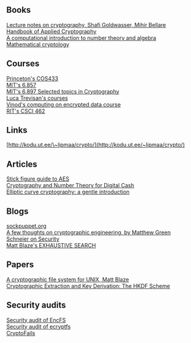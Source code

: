 Books
-----

[Lecture notes on cryptography, Shafi Goldwasser, Mihir Bellare](http://cseweb.ucsd.edu/users/mihir/papers/gb.html)  
[Handbook of Applied Cryptography](http://cacr.uwaterloo.ca/hac/)  
[A computational introduction to number theory and algebra](http://shoup.net/ntb/)  
[Mathematical cryptology](http://math.tut.fi/~ruohonen/MC.pdf)  

Courses
-------
[Princeton's COS433](http://www.cs.princeton.edu/courses/archive/fall07/cos433/)  
[MIT's 6.857](https://courses.csail.mit.edu/6.857/)  
[MIT's 6.897 Selected topics in Cryptography](http://courses.csail.mit.edu/6.897/spring04/materials.html)  
[Luca Trevisan's courses](https://lucatrevisan.wordpress.com/lecture-notes/)  
[Vinod's computing on encrypted data course](http://people.csail.mit.edu/vinodv/6892-Fall2013/)  
[RIT's CSCI 462](http://www.cs.rit.edu/~ark/462/module08/notes.shtml)  

Links
-----

[http://kodu.ut.ee/\~lipmaa/crypto/](http://kodu.ut.ee/~lipmaa/crypto/)  

Articles
--------
[Stick figure guide to AES](http://www.moserware.com/2009/09/stick-figure-guide-to-advanced.html)  
[Cryptography and Number Theory for Digital Cash](https://groups.csail.mit.edu/mac/classes/6.805/articles/money/cryptnum.htm)  
[Elliptic curve cryptography: a gentle introduction](http://andrea.corbellini.name/2015/05/17/elliptic-curve-cryptography-a-gentle-introduction/)  

Blogs
-----

[sockpuppet.org](http://sockpuppet.org/blog/archives/)  
[A few thoughts on cryptographic engineering, by Matthew Green](http://blog.cryptographyengineering.com/)  
[Schneier on Security](https://www.schneier.com/)  
[Matt Blaze's EXHAUSTIVE SEARCH](http://www.crypto.com/blog)  

Papers
------

[A cryptographic file system for UNIX, Matt Blaze](cfs.pdf)  
[Cryptographic Extraction and Key Derivation: The HKDF Scheme](hkdf.pdf)  

Security audits
---------------

[Security audit of EncFS](http://sourceforge.net/p/encfs/mailman/message/31849549/)  
[Security audit of ecryptfs](https://defuse.ca/audits/ecryptfs.htm)  
[CryptoFails](http://www.cryptofails.com/archive)   
